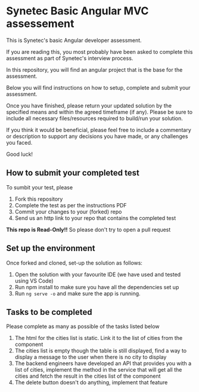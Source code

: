 # Synetec Basic Angular MVC assessement

This is Synetec's basic Angular developer assessment.

If you are reading this, you most probably have been asked to complete this assessment as part of Synetec's interview process.

In this repository, you will find an angular project that is the base for the assessment. 

Below you will find instructions on how to setup, complete and submit your assessment. 

Once you have finished, please return your updated solution by the specified means and within the agreed timeframe (if any). Please be sure to include all necessary files/resources required to build/run your solution.

If you think it would be beneficial, please feel free to include a commentary or description to support any decisions you have made, or any challenges you faced.

Good luck!

## How to submit your completed test

To sumbit your test, please 
1. Fork this repository
2. Complete the test as per the instructions PDF 
3. Commit your changes to your (forked) repo 
4. Send us an http link to your repo that contains the completed test 

**This repo is Read-Only!!** So please don't try to open a pull request

## Set up the environment

Once forked and cloned, set-up the solution as follows:

1. Open the solution with your favourite IDE (we have used and tested using VS Code)
2. Run npm install to make sure you have all the dependencies set up
3. Run `ng serve -o` and make sure the app is running.

## Tasks to be completed

Please complete as many as possible of the tasks listed below

1. The html for the cities list is static. Link it to the list of cities from the component
2. The cities list is empty though the table is still displayed, find a way to display a message to the user when there is no city to display
3. The backend engineers have developed an API that provides you with a list of cities, implement the method in the service that will get all the cities and fetch the result in the cities list of the component
4. The delete button doesn't do anything, implement that feature

